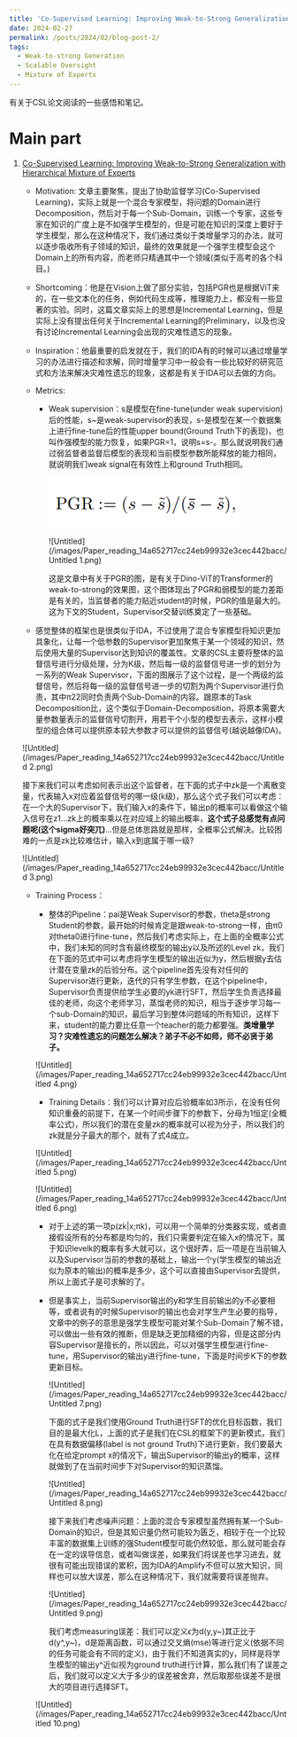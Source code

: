 ```yaml
---
title: 'Co-Supervised Learning: Improving Weak-to-Strong Generalization with Hierarchical Mixture of Experts'
date: 2024-02-27
permalink: /posts/2024/02/blog-post-2/
tags:
  - Weak-to-strong Generation
  - Scalable Oversight
  - Mixture of Experts
---
```


有关于CSL论文阅读的一些感悟和笔记。

Main part
======

1. [Co-Supervised Learning: Improving Weak-to-Strong Generalization with Hierarchical Mixture of Experts](https://arxiv.org/pdf/2402.15505.pdf)
    - Motivation: 文章主要聚焦，提出了协助监督学习(Co-Supervised Learning)，实际上就是一个混合专家模型，将问题的Domain进行Decomposition，然后对于每一个Sub-Domain，训练一个专家，这些专家在知识的广度上是不如强学生模型的，但是可能在知识的深度上要好于学生模型，那么在这种情况下，我们通过类似于类增量学习的办法，就可以逐步吸收所有子领域的知识，最终的效果就是一个强学生模型会这个Domain上的所有内容，而老师只精通其中一个领域(类似于高考的各个科目。)
    - Shortcoming：他是在Vision上做了部分实验，包括PGR也是根据ViT来的，在一些文本化的任务，例如代码生成等，推理能力上，都没有一些显著的实验。同时，这篇文章实际上的思想是Incremental Learning，但是实际上没有提出任何关于Incremental Learning的Preliminary，以及也没有讨论Incremental Learning会出现的灾难性遗忘的现象。
    - Inspiration：他最重要的启发就在于，我们的IDA有的时候可以通过增量学习的办法进行描述和求解，同时增量学习中一般会有一些比较好的研究范式和方法来解决灾难性遗忘的现象，这都是有关于IDA可以去做的方向。
    - Metrics:
        - Weak supervision：s是模型在fine-tune(under weak supervision)后的性能，s~是weak-supervisor的表现，s-是模型在某一个数据集上进行fine-tune后的性能upper bound(Ground Truth下的表现)，也叫作强模型的能力恢复，如果PGR=1，说明s=s-。那么就说明我们通过弱监督者监督后模型的表现和当前模型参数所能释放的能力相同，就说明我们weak signal在有效性上和ground Truth相同。
            
            ![Untitled](/images/Paper_reading_14a652717cc24eb99932e3cec442bacc/Untitled.png)
            
            ![Untitled](/images/Paper_reading_14a652717cc24eb99932e3cec442bacc/Untitled 1.png)
            
            这是文章中有关于PGR的图，是有关于Dino-ViT的Transformer的weak-to-strong的效果图，这个图体现出了PGR和弱模型的能力差距是有关的，当监督者的能力贴近student的时候，PGR的值是最大的。这为下文的Student，Supervisor交替训练奠定了一些基础。
            
    
    - 感觉整体的框架也是很类似于IDA，不过使用了混合专家模型将知识更加具象化，让每一个低参数的Supervisor更加聚焦于某一个领域的知识，然后使用大量的Supervisor达到知识的覆盖性。文章的CSL主要将整体的监督信号进行分级处理，分为K级，然后每一级的监督信号进一步的划分为一系列的Weak Supervisor，下面的图展示了这个过程，是一个两级的监督信号，然后将每一级的监督信号进一步的切割为两个Supervisor进行负责，其中π22同时负责两个Sub-Domain的内容。跟原本的Task Decomposition比，这个类似于Domain-Decomposition，将原本需要大量参数量表示的监督信号切割开，用若干个小型的模型去表示，这样小模型的组合体可以提供原本较大参数才可以提供的监督信号(越说越像IDA)。
    
    ![Untitled](/images/Paper_reading_14a652717cc24eb99932e3cec442bacc/Untitled 2.png)
    
    接下来我们可以考虑如何表示出这个监督者，在下面的式子中zk是一个离散变量，代表输入x对应着监督信号的哪一级(k级)，那么这个式子我们可以考虑：在一个大的Supervisor下，我们输入x的条件下，输出p的概率可以看做这个输入信号在z1…zk上的概率乘以在对应域上的输出概率，**这个式子总感觉有点问题呢(这个sigma好突兀)**…但是总体思路就是那样，全概率公式解决。比较困难的一点是zk比较难估计，输入x到底属于哪一级?
    
    ![Untitled](/images/Paper_reading_14a652717cc24eb99932e3cec442bacc/Untitled 3.png)
    
    - Training Process：
        - 整体的Pipeline：pai是Weak Supervisor的参数，theta是strong Student的参数，最开始的时候肯定是跟weak-to-strong一样，由π0对theta0进行fine-tune，然后我们考虑实际上，在上面的全概率公式中，我们未知的同时含有最终模型的输出y以及所述的Level zk，我们在下面的范式中可以考虑将学生模型的输出近似为y，然后根据y去估计潜在变量zk的后验分布。这个pipeline首先没有对任何的Supervisor进行更新，迭代的只有学生参数，在这个pipeline中，Supervisor负责提供给学生必要的yk进行SFT，然后学生负责选择最佳的老师，向这个老师学习，蒸馏老师的知识，相当于逐步学习每一个sub-Domain的知识，最后学习到整体问题域的所有知识，这样下来，student的能力要比任意一个teacher的能力都要强。**类增量学习？灾难性遗忘的问题怎么解决？弟子不必不如师，师不必贤于弟子。**
        
        ![Untitled](/images/Paper_reading_14a652717cc24eb99932e3cec442bacc/Untitled 4.png)
        
        - Training Details：我们可以计算对应后验概率如3所示，在没有任何知识重叠的前提下，在某一个时间步骤下的参数下，分母为1恒定(全概率公式)，所以我们的潜在变量zk的概率就可以视为分子，所以我们的zk就是分子最大的那个，就有了式4成立。
        
        ![Untitled](/images/Paper_reading_14a652717cc24eb99932e3cec442bacc/Untitled 5.png)
        
        ![Untitled](/images/Paper_reading_14a652717cc24eb99932e3cec442bacc/Untitled 6.png)
        
        - 对于上述的第一项p(zk|x;πk)，可以用一个简单的分类器实现，或者直接假设所有的分布都是均匀的，我们只需要判定在输入x的情况下，属于知识levelk的概率有多大就可以，这个很好弄，后一项是在当前输入以及Supervisor当前的参数的基础上，输出一个y(学生模型的输出近似为原本的输出)的概率是多少，这个可以直接由Supervisor去提供，所以上面式子是可求解的了。
        - 但是事实上，当前Supervisor输出的y和学生目前输出的y不必要相等，或者说有的时候Supervisor的输出也会对学生产生必要的指导，文章中的例子的意思是强学生模型可能对某个Sub-Domain了解不错，可以做出一些有效的推断，但是缺乏更加精细的内容，但是这部分内容Supervisor是擅长的，所以因此，可以对强学生模型进行fine-tune，用Supervisor的输出y进行fine-tune，下面是时间步K下的参数更新目标。
            
            ![Untitled](/images/Paper_reading_14a652717cc24eb99932e3cec442bacc/Untitled 7.png)
            
            下面的式子是我们使用Ground Truth进行SFT的优化目标函数，我们目的是最大化L，上面的式子是我们在CSL的框架下的更新模式，我们在具有数据偏移(label is not ground Truth)下进行更新，我们要最大化在给定prompt x的情况下，输出Supervisor的输出y的概率，这样就做到了在当前时间步下对Supervisor的知识蒸馏。
            
            ![Untitled](/images/Paper_reading_14a652717cc24eb99932e3cec442bacc/Untitled 8.png)
            
            接下来我们考虑噪声问题：上面的混合专家模型虽然拥有某一个Sub-Domain的知识，但是其知识量仍然可能较为匮乏，相较于在一个比较丰富的数据集上训练的强Student模型可能仍然较低，那么就可能会存在一定的误导信息，或者叫做误差，如果我们将误差也学习进去，就很有可能出现错误的累积，因为IDA的Amplify不但可以放大知识，同样也可以放大误差，那么在这种情况下，我们就需要将误差抛弃。
            
            ![Untitled](/images/Paper_reading_14a652717cc24eb99932e3cec442bacc/Untitled 9.png)
            
            我们考虑measuring误差：我们可以定义*ϵ*为d(y,y~)其正比于d(y^,y~)，d是距离函数，可以通过交叉熵(mse)等进行定义(依据不同的任务可能会有不同的定义)，由于我们不知道真实的y，同样是将学生模型的输出y^近似视为ground truth进行计算，那么我们有了误差之后，我们就可以定义大于多少的误差被舍弃，然后取那些误差不是很大的项目进行选择SFT。
            
        
        ![Untitled](/images/Paper_reading_14a652717cc24eb99932e3cec442bacc/Untitled 10.png)